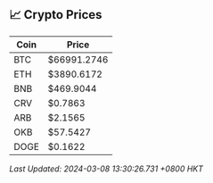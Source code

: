 ## 📈 Crypto Prices

| Coin | Price |
| ---- | ----- |
| BTC | $66991.2746 |
| ETH | $3890.6172 |
| BNB | $469.9044 |
| CRV | $0.7863 |
| ARB | $2.1565 |
| OKB | $57.5427 |
| DOGE | $0.1622 |

_Last Updated: 2024-03-08 13:30:26.731 +0800 HKT_
